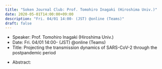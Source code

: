 ```yaml
---
title: "Soken Journal Club: Prof. Tomohiro Inagaki (Hiroshima Univ.)"
date: 2020-05-01T14:00:00+09:00
description: "Fri. 04/01 14:00- (JST) @online (Teams)"
draft: false
---
```


- Speaker:
Prof. Tomohiro Inagaki (Hiroshima Univ.)
- Date:
Fri. 04/01 14:00- (JST) @online (Teams)
- Title:
Projecting the transmission dynamics of SARS-CoV-2 through the postpandemic period

<!--more-->

- Abstract:


